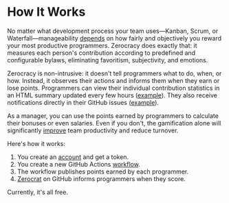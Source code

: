 # How It Works

No matter what development process your team uses—Kanban, Scrum, or
Waterfall—manageability [depends][measure-or-not] on how fairly and objectively
you reward your most productive programmers. Zerocracy does exactly that: it
measures each person's contribution according to predefined and configurable
bylaws, eliminating favoritism, subjectivity, and emotions.

Zerocracy is non-intrusive: it doesn't tell programmers what to do, when, or
how. Instead, it observes their actions and informs them when they earn or lose
points. Programmers can view their individual contribution statistics in an
HTML summary updated every few hours ([example][vitals]).
They also receive notifications
directly in their GitHub issues ([example][reward]).

As a manager, you can use the points earned by programmers to calculate their
bonuses or even salaries. Even if you don't, the gamification alone will
significantly [improve][effect] team productivity and reduce turnover.

Here's how it works:

1. You create an [account][baza] and get a token.
1. You create a new GitHub Actions [workflow][judges-action].
1. The workflow publishes points earned by each programmer.
1. [Zerocrat][0crat] on GitHub informs programmers when they score.

Currently, it's all free.

[measure-or-not]: https://www.yegor256.com/2020/06/23/individual-performance-metrics.html
[vitals]: https://www.eolang.org/zerocracy/objectionary-vitals.html
[reward]: https://github.com/objectionary/eo/pull/3457#issuecomment-2455183697
[baza]: https://www.zerocracy.com/dash
[judges-action]: https://github.com/zerocracy/judges-action
[effect]: https://www.yegor256.com/2014/09/24/why-monetary-awards-dont-work.html
[0crat]: https://github.com/0crat
